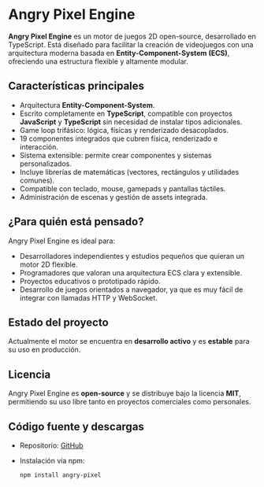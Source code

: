 # Angry Pixel Engine

**Angry Pixel Engine** es un motor de juegos 2D open-source, desarrollado en TypeScript. Está diseñado para facilitar la creación de videojuegos con una arquitectura moderna basada en **Entity-Component-System (ECS)**, ofreciendo una estructura flexible y altamente modular.

## Características principales

-   Arquitectura **Entity-Component-System**.
-   Escrito completamente en **TypeScript**, compatible con proyectos **JavaScript** y **TypeScript** sin necesidad de instalar tipos adicionales.
-   Game loop trifásico: lógica, físicas y renderizado desacoplados.
-   19 componentes integrados que cubren física, renderizado e interacción.
-   Sistema extensible: permite crear componentes y sistemas personalizados.
-   Incluye librerías de matemáticas (vectores, rectángulos y utilidades comunes).
-   Compatible con teclado, mouse, gamepads y pantallas táctiles.
-   Administración de escenas y gestión de assets integrada.

## ¿Para quién está pensado?

Angry Pixel Engine es ideal para:

-   Desarrolladores independientes y estudios pequeños que quieran un motor 2D flexible.
-   Programadores que valoran una arquitectura ECS clara y extensible.
-   Proyectos educativos o prototipado rápido.
-   Desarrollo de juegos orientados a navegador, ya que es muy fácil de integrar con llamadas HTTP y WebSocket.

## Estado del proyecto

Actualmente el motor se encuentra en **desarrollo activo** y es **estable** para su uso en producción.

## Licencia

Angry Pixel Engine es **open-source** y se distribuye bajo la licencia **MIT**, permitiendo su uso libre tanto en proyectos comerciales como personales.

## Código fuente y descargas

-   Repositorio: [GitHub](https://github.com/angry-pixel-studio/angry-pixel-engine)
-   Instalación vía npm:

    ```bash
    npm install angry-pixel
    ```
